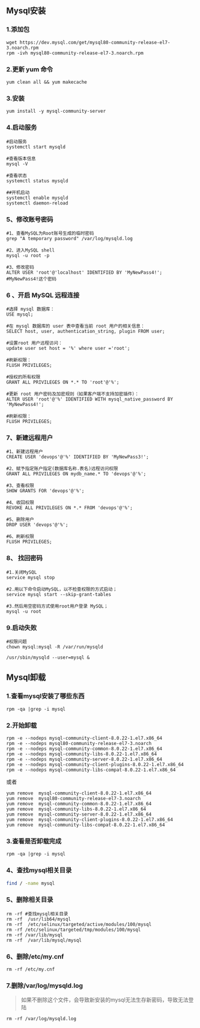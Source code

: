 ## Mysql安装

### 1.添加包

```shell
wget https://dev.mysql.com/get/mysql80-community-release-el7-3.noarch.rpm
rpm -ivh mysql80-community-release-el7-3.noarch.rpm
```

### 2.更新 yum 命令

```shell
yum clean all && yum makecache
```

### 3.安装

```shell
yum install -y mysql-community-server
```

### 4.启动服务

```shell
#启动服务
systemctl start mysqld

#查看版本信息
mysql -V

#查看状态
systemctl status mysqld

##开机启动
systemctl enable mysqld
systemctl daemon-reload
```

### 5、修改账号密码

```shell
#1、查看MySQL为Root账号生成的临时密码
grep "A temporary password" /var/log/mysqld.log

#2、进入MySQL shell
mysql -u root -p

#3、修改密码
ALTER USER 'root'@'localhost' IDENTIFIED BY 'MyNewPass4!'; #MyNewPass4!这个密码
```

### 6 、开启 MySQL 远程连接

```shell
#选择 mysql 数据库：
USE mysql;

#在 mysql 数据库的 user 表中查看当前 root 用户的相关信息：
SELECT host, user, authentication_string, plugin FROM user;

#设置root 用户远程访问：
update user set host = '%' where user ='root';

#刷新权限：
FLUSH PRIVILEGES;

#授权的所有权限
GRANT ALL PRIVILEGES ON *.* TO 'root'@'%';

#更新 root 用户密码及加密规则（如果客户端不支持加密插件）：
ALTER USER 'root'@'%' IDENTIFIED WITH mysql_native_password BY 'MyNewPass4!';

#刷新权限：
FLUSH PRIVILEGES;
```

### 7、新建远程用户

```shell
#1、新建远程用户
CREATE USER 'devops'@'%' IDENTIFIED BY 'MyNewPass3!';

#2、赋予指定账户指定(数据库名称.表名)远程访问权限
GRANT ALL PRIVILEGES ON mydb_name.* TO 'devops'@'%';

#3、查看权限
SHOW GRANTS FOR 'devops'@'%';

#4、收回权限
REVOKE ALL PRIVILEGES ON *.* FROM 'devops'@'%';

#5、删除用户
DROP USER 'devops'@'%';

#6、刷新权限
FLUSH PRIVILEGES;
```

### 8、 找回密码

```shell
#1.关闭MySQL
service mysql stop

#2.用以下命令启动MySQL，以不检查权限的方式启动；
service mysql start --skip-grant-tables

#3.然后用空密码方式使用root用户登录 MySQL；
mysql -u root
```

### 9.启动失败

```shell
#权限问题
chown mysql:mysql -R /var/run/mysqld

/usr/sbin/mysqld --user=mysql &
```



## Mysql卸载

### 1.查看mysql安装了哪些东西

```shell
rpm -qa |grep -i mysql
```

### 2.开始卸载

```shell
rpm -e --nodeps mysql-community-client-8.0.22-1.el7.x86_64
rpm -e --nodeps mysql80-community-release-el7-3.noarch
rpm -e --nodeps mysql-community-common-8.0.22-1.el7.x86_64
rpm -e --nodeps mysql-community-libs-8.0.22-1.el7.x86_64
rpm -e --nodeps mysql-community-server-8.0.22-1.el7.x86_64
rpm -e --nodeps mysql-community-client-plugins-8.0.22-1.el7.x86_64
rpm -e --nodeps mysql-community-libs-compat-8.0.22-1.el7.x86_64
```

或者

```yum
yum remove  mysql-community-client-8.0.22-1.el7.x86_64
yum remove  mysql80-community-release-el7-3.noarch
yum remove  mysql-community-common-8.0.22-1.el7.x86_64
yum remove  mysql-community-libs-8.0.22-1.el7.x86_64
yum remove  mysql-community-server-8.0.22-1.el7.x86_64
yum remove  mysql-community-client-plugins-8.0.22-1.el7.x86_64
yum remove  mysql-community-libs-compat-8.0.22-1.el7.x86_64
```

### 3.查看是否卸载完成

```shell
rpm -qa |grep -i mysql
```

### 4、查找mysql相关目录

```sh
find / -name mysql
```

### 5、删除相关目录

```shell
rm -rf #查找mysql相关目录
rm -rf  /usr/lib64/mysql
rm -rf  /etc/selinux/targeted/active/modules/100/mysql
rm -rf /etc/selinux/targeted/tmp/modules/100/mysql
rm -rf /var/lib/mysql
rm -rf  /var/lib/mysql/mysql
```

### 6、删除/etc/my.cnf

```shell
rm -rf /etc/my.cnf
```

### 7.删除/var/log/mysqld.log

> 如果不删除这个文件，会导致新安装的mysql无法生存新密码，导致无法登陆

```shell
rm -rf /var/log/mysqld.log
```

